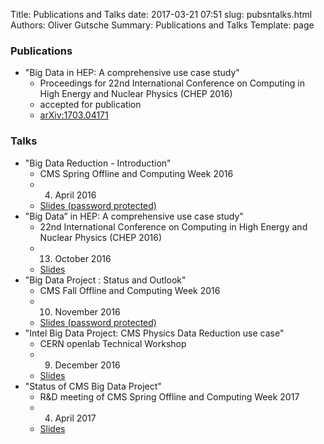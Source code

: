 Title: Publications and Talks
date: 2017-03-21 07:51
slug: pubsntalks.html
Authors: Oliver Gutsche
Summary: Publications and Talks
Template: page

### Publications

* "Big Data in HEP: A comprehensive use case study"
    * Proceedings for 22nd International Conference on Computing in High Energy and Nuclear Physics (CHEP 2016)
    * accepted for publication
    * [arXiv:1703.04171](https://arxiv.org/abs/1703.04171)

### Talks

* "Big Data Reduction - Introduction"
    * CMS Spring Offline and Computing Week 2016
    * 04. April 2016
    * [Slides (password protected)](https://indico.cern.ch/event/467381/contributions/1974871/attachments/1254703/1851720/160407_-_CMS_and_Big_Data.pdf)
* "Big Data” in HEP: A comprehensive use case study"
    * 22nd International Conference on Computing in High Energy and Nuclear Physics (CHEP 2016)
    * 13. October 2016
    * [Slides](https://indico.cern.ch/event/505613/contributions/2228345/attachments/1347701/2045001/Oral-360.pdf)
* "Big Data Project : Status and Outlook"
    * CMS Fall Offline and Computing Week 2016
    * 10. November 2016
    * [Slides (password protected)](https://indico.cern.ch/event/581102/contributions/2366155/attachments/1369251/2075825/161110_-_Big_Data.pdf)
* "Intel Big Data Project: CMS Physics Data Reduction use case"
    * CERN openlab Technical Workshop
    * 09. December 2016
    * [Slides](https://indico.cern.ch/event/575212/contributions/2361379/attachments/1385967/2109083/161209_-_Gutsche_-_CMS_Physics_Data_Reduction.pdf)
* "Status of CMS Big Data Project"
    * R&D meeting of CMS Spring Offline and Computing Week 2017
    * 04. April 2017
    * [Slides](https://indico.cern.ch/event/627874/contributions/2535877/attachments/1439405/2215231/170404_-_Status_of_CMS_Big_Data_Project.pdf)

